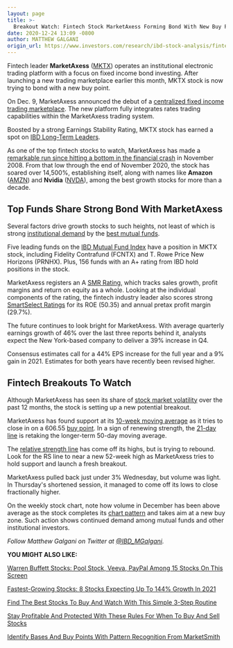 ```yaml
---
layout: page
title: >-
  Breakout Watch: Fintech Stock MarketAxess Forming Bond With New Buy Point
date: 2020-12-24 13:09 -0800
author: MATTHEW GALGANI
origin_url: https://www.investors.com/research/ibd-stock-analysis/fintech-stock-marketaxess-bonds-new-buy-point/
---
```





Fintech leader **MarketAxess** ([MKTX](https://research.investors.com/quote.aspx?symbol=MKTX)) operates an institutional electronic trading platform with a focus on fixed income bond investing. After launching a new trading marketplace earlier this month, MKTX stock is now trying to bond with a new buy point.




On Dec. 9, MarketAxess announced the debut of a [centralized fixed income trading marketplace](https://investor.marketaxess.com/news-releases/news-release-details/marketaxess-launches-centralized-fixed-income-trading). The new platform fully integrates rates trading capabilities within the MarketAxess trading system.


Boosted by a strong Earnings Stability Rating, MKTX stock has earned a spot on [IBD Long-Term Leaders](https://www.investors.com/research/best-stocks-to-buy-now-long-term-stocks-ibd-long-term-leaders-list/).


As one of the top fintech stocks to watch, MarketAxess has made a [remarkable run since hitting a bottom in the financial crash](https://investors.com/news/management/marketaxess-ceo-whose-company-outperform-netflix-amazon-stock/) in November 2008. From that low through the end of November 2020, the stock has soared over 14,500%, establishing itself, along with names like **Amazon** ([AMZN](https://research.investors.com/quote.aspx?symbol=AMZN)) and **Nvidia** ([NVDA](https://research.investors.com/quote.aspx?symbol=NVDA)), among the best growth stocks for more than a decade.


Top Funds Share Strong Bond With MarketAxess
--------------------------------------------


Several factors drive growth stocks to such heights, not least of which is strong [institutional demand](https://www.investors.com/ibd-university/can-slim/institutional-sponsorship/) by the [best mutual funds](https://www.investors.com/etfs-and-funds/mutual-funds/best-mutual-funds-invest-stocks-to-watch-amzn-amd-tsm-etsy/).


Five leading funds on the [IBD Mutual Fund Index](https://www.investors.com/how-to-invest/investors-corner/ibd-mutual-fund-index-can-signal-when-its-a-stock-pickers-market/) have a position in MKTX stock, including Fidelity Contrafund (FCNTX) and T. Rowe Price New Horizons (PRNHX). Plus, 156 funds with an A+ rating from IBD hold positions in the stock.


MarketAxess registers an A [SMR Rating](https://www.investors.com/how-to-invest/investors-corner/how-to-find-top-stocks-2/), which tracks sales growth, profit margins and return on equity as a whole. Looking at the individual components of the rating, the fintech industry leader also scores strong [SmartSelect Ratings](https://research.investors.com/stock-checkup/) for its ROE (50.35) and annual pretax profit margin (29.7%).


The future continues to look bright for MarketAxess. With average quarterly earnings growth of 46% over the last three reports behind it, analysts expect the New York-based company to deliver a 39% increase in Q4.


Consensus estimates call for a 44% EPS increase for the full year and a 9% gain in 2021. Estimates for both years have recently been revised higher.


Fintech Breakouts To Watch
--------------------------


Although MarketAxess has seen its share of [stock market volatility](https://www.investors.com/tag/volatility/) over the past 12 months, the stock is setting up a new potential breakout.


MarketAxess has found support at its [10-week moving average](https://www.investors.com/how-to-invest/how-to-read-stock-charts-market-trends-moving-averages-nvidia-netflix-amazon/) as it tries to close in on a 606.55 [buy point](https://www.investors.com/how-to-invest/investors-corner/chart-reading-basics-how-a-buy-point-marks-a-time-of-opportunity/). In a sign of renewing strength, the [21-day line](https://www.investors.com/how-to-invest/investors-corner/what-is-the-21-day-exponential-moving-average/) is retaking the longer-term 50-day moving average.


The [relative strength line](https://www.investors.com/how-to-invest/investors-corner/relative-strength-line-identifies-strong-stocks/) has come off its highs, but is trying to rebound. Look for the RS line to near a new 52-week high as MarketAxess tries to hold support and launch a fresh breakout.


MarketAxess pulled back just under 3% Wednesday, but volume was light. In Thursday's shortened session, it managed to come off its lows to close fractionally higher.


On the weekly stock chart, note how volume in December has been above average as the stock completes its [chart pattern](https://www.investors.com/how-to-invest/stock-chart-reading-for-beginners/) and takes aim at a new buy zone. Such action shows continued demand among mutual funds and other institutional investors.



*Follow Matthew Galgani on Twitter at [@IBD\_MGalgani](https://twitter.com/ibd_mgalgani).*


**YOU MIGHT ALSO LIKE:**


[Warren Buffett Stocks: Pool Stock, Veeva, PayPal Among 15 Stocks On This Screen](https://www.investors.com/research/warren-buffett-stocks-investing-strategy/)


[Fastest-Growing Stocks: 8 Stocks Expecting Up To 144% Growth In 2021](https://www.investors.com/research/fastest-growing-stocks-to-watch-2021/)


[Find The Best Stocks To Buy And Watch With This Simple 3-Step Routine](https://www.investors.com/how-to-invest/investors-corner/investing-in-stocks-start-with-stock-market-investing-routine-routine/)


[Stay Profitable And Protected With These Rules For When To Buy And Sell Stocks](https://www.investors.com/how-to-invest/how-to-invest-in-stocks-stock-market-for-beginners/)


[Identify Bases And Buy Points With Pattern Recognition From MarketSmith](https://www.investors.com/product/marketsmith/?artProdLink=MarketSmith)




